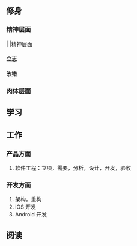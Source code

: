 

## 修身
### 精神层面
|
|精神层面
#### 立志
#### 改错
### 肉体层面

## 学习

## 工作
### 产品方面
1. 软件工程：立项，需要，分析，设计，开发，验收

### 开发方面
1. 架构，重构
2. iOS 开发
3. Android 开发

## 阅读